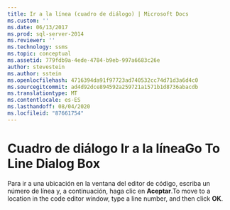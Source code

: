 ```yaml
---
title: Ir a la línea (cuadro de diálogo) | Microsoft Docs
ms.custom: ''
ms.date: 06/13/2017
ms.prod: sql-server-2014
ms.reviewer: ''
ms.technology: ssms
ms.topic: conceptual
ms.assetid: 779fdb9a-4ede-4784-b9eb-997a6683c26e
author: stevestein
ms.author: sstein
ms.openlocfilehash: 4716394da91f97723ad740532cc74d71d3a6d4c0
ms.sourcegitcommit: ad4d92dce894592a259721a1571b1d8736abacdb
ms.translationtype: MT
ms.contentlocale: es-ES
ms.lasthandoff: 08/04/2020
ms.locfileid: "87661754"
---
```

# <a name="go-to-line-dialog-box"></a><span data-ttu-id="4cfb1-102">Cuadro de diálogo Ir a la línea</span><span class="sxs-lookup"><span data-stu-id="4cfb1-102">Go To Line Dialog Box</span></span>
  <span data-ttu-id="4cfb1-103">Para ir a una ubicación en la ventana del editor de código, escriba un número de línea y, a continuación, haga clic en **Aceptar**.</span><span class="sxs-lookup"><span data-stu-id="4cfb1-103">To move to a location in the code editor window, type a line number, and then click **OK**.</span></span>  
